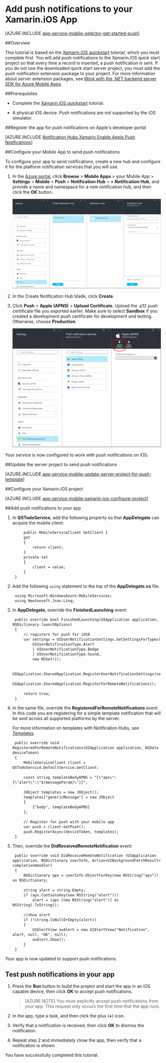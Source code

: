 <properties
	pageTitle="Add push notifications to your Xamarin.iOS app with Azure App Service"
	description="Learn how to use Azure App Service to send push notifications to your Xamarin.iOS app"
	services="app-service\mobile"
	documentationCenter="xamarin"
	authors="wesmc7777"
	manager="dwrede"
	editor=""/>

<tags
	ms.service="app-service-mobile"
	ms.workload="mobile"
	ms.tgt_pltfrm="mobile-xamarin-ios"
	ms.devlang="dotnet"
	ms.topic="article"
	ms.date="05/05/2016"
	ms.author="wesmc"/>

# Add push notifications to your Xamarin.iOS App

[AZURE.INCLUDE [app-service-mobile-selector-get-started-push](../../includes/app-service-mobile-selector-get-started-push.md)]

##Overview

This tutorial is based on the [Xamarin.iOS quickstart](app-service-mobile-xamarin-ios-get-started.md) tutorial, which you must complete first. You will add push notifications to the Xamarin.iOS quick start project so that every time a record is inserted, a push notification is sent. If you do not use the downloaded quick start server project, you must add the push notification extension package to your project. For more information about server extension packages, see [Work with the .NET backend server SDK for Azure Mobile Apps](app-service-mobile-dotnet-backend-how-to-use-server-sdk.md).

##Prerequisites

* Complete the [Xamarin.iOS quickstart](app-service-mobile-xamarin-ios-get-started.md) tutorial.

* A physical iOS device. Push notifications are not supported by the iOS simulator.

##Register the app for push notifications on Apple's developer portal

[AZURE.INCLUDE [Notification Hubs Xamarin Enable Apple Push Notifications](../../includes/notification-hubs-xamarin-enable-apple-push-notifications.md)]

##Configure your Mobile App to send push notifications

To configure your app to send notifications, create a new hub and configure it for the platform notification services that you will use.

1. In the [Azure portal](https://portal.azure.com/), click **Browse** > **Mobile Apps** > your Mobile App > **Settings** > **Mobile** > **Push** > **Notification Hub** > **+ Notification Hub**, and provide a name and namespace for a new notification hub, and then click the **OK** button.

	![](./media/app-service-mobile-xamarin-ios-get-started-push/mobile-app-configure-notification-hub.png)

2. In the Create Notification Hub blade, click **Create**.

3. Click **Push** > **Apple (APNS)** > **Upload Certificate**. Upload the .p12 push certificate file you exported earlier.  Make sure to select **Sandbox** if you created a development push certificate for development and testing.  Otherwise, choose **Production**.

	![](./media/app-service-mobile-xamarin-ios-get-started-push/mobile-app-upload-apns-cert.png)

Your service is now configured to work with push notifications on iOS.

##Update the server project to send push notifications

[AZURE.INCLUDE [app-service-mobile-update-server-project-for-push-template](../../includes/app-service-mobile-update-server-project-for-push-template.md)]

##Configure your Xamarin.iOS project

[AZURE.INCLUDE [app-service-mobile-xamarin-ios-configure-project](../../includes/app-service-mobile-xamarin-ios-configure-project.md)]

##Add push notifications to your app

1. In **QSTodoService**, add the following property so that **AppDelegate** can acquire the mobile client:

            public MobileServiceClient GetClient {
            get
            {
                return client;
            }
            private set
            {
                client = value;
            }
        }

1. Add the following `using` statement to the top of the **AppDelegate.cs** file.

		using Microsoft.WindowsAzure.MobileServices;
		using Newtonsoft.Json.Linq;

2. In **AppDelegate**, override the **FinishedLaunching** event:

        public override bool FinishedLaunching(UIApplication application, NSDictionary launchOptions)
        {
            // registers for push for iOS8
            var settings = UIUserNotificationSettings.GetSettingsForTypes(
                UIUserNotificationType.Alert
                | UIUserNotificationType.Badge
                | UIUserNotificationType.Sound,
                new NSSet());

            UIApplication.SharedApplication.RegisterUserNotificationSettings(settings);
            UIApplication.SharedApplication.RegisterForRemoteNotifications();

            return true;
        }

3. In the same file, override the **RegisteredForRemoteNotifications** event. In this code you are registering for a simple template notification that will be sent across all supported platforms by the server.

	For more information on templates with Notification Hubs, see [Templates](../notification-hubs/notification-hubs-templates.md).


        public override void RegisteredForRemoteNotifications(UIApplication application, NSData deviceToken)
        {
            MobileServiceClient client = QSTodoService.DefaultService.GetClient;

            const string templateBodyAPNS = "{\"aps\":{\"alert\":\"$(messageParam)\"}}";

            JObject templates = new JObject();
            templates["genericMessage"] = new JObject
            {
                {"body", templateBodyAPNS}
            };

            // Register for push with your mobile app
            var push = client.GetPush();
            push.RegisterAsync(deviceToken, templates);
        }


4. Then, override the **DidReceivedRemoteNotification** event:

        public override void DidReceiveRemoteNotification (UIApplication application, NSDictionary userInfo, Action<UIBackgroundFetchResult> completionHandler)
        {
            NSDictionary aps = userInfo.ObjectForKey(new NSString("aps")) as NSDictionary;

            string alert = string.Empty;
            if (aps.ContainsKey(new NSString("alert")))
                alert = (aps [new NSString("alert")] as NSString).ToString();

            //show alert
            if (!string.IsNullOrEmpty(alert))
            {
                UIAlertView avAlert = new UIAlertView("Notification", alert, null, "OK", null);
                avAlert.Show();
            }
        }

Your app is now updated to support push notifications.

## <a name="test"></a>Test push notifications in your app

1. Press the **Run** button to build the project and start the app in an iOS capable device, then click **OK** to accept push notifications.

	> [AZURE.NOTE] You must explicitly accept push notifications from your app. This request only occurs the first time that the app runs.

2. In the app, type a task, and then click the plus (**+**) icon.

3. Verify that a notification is received, then click **OK** to dismiss the notification.

4. Repeat step 2 and immediately close the app, then verify that a notification is shown.

You have successfully completed this tutorial.

<!-- Images. -->

<!-- URLs. -->



